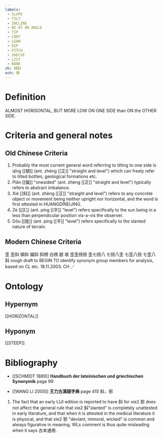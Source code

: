 ```yaml
---
labels: 
 - SLOPE
 - TILT
 - INCLINE
 - BE AT AN ANGLE
 - TIP
 - CANT
 - LEAN
 - DIP
 - PITCH
 - SHELVE
 - LIST
 - BANK
zh: 傾斜
och: 傾
---
```


# Definition
ALMOST HORISONTAL, BUT MORE LOW ON ONE SIDE than ON the OTHER SIDE.
# Criteria and general notes
## Old Chinese Criteria
1. Probably the most current general word referring to tilting to one side is qǐng [[傾]] (ant. zhèng [[正]] "straight and level") which can freely refer to tilted bottles, geological formations etc.
2. Piān [[偏]] "onesided" (ant. zhèng [[正]] "straight and level") typically refers to abstract imbalance.
3. Xié [[斜]] (ant. zhèng [[正]] "straight and level") refers to any concrete object or movement being neither upright nor horizontal, and the word is first attested in HUANGDINEIJING.
4. Zè [[仄]] (ant. píng [[平]] "level") refers specifically to the sun being in a less than perpendicular position vis-a-vis the observer.
5. Dǒu [[陡]] (ant. píng [[平]] "level") refers specifically to the slanted nature of terrain.
## Modern Chinese Criteria
歪
歪斜
傾斜
偏斜
斜楞
白楞
趄
坡
歪歪扭扭
歪七扭八
七扭八歪
七歪八扭
七歪八斜
rough draft to BEGIN TO identify synonym group members for analysis, based on CL etc. 18.11.2003. CH ／
# Ontology

## Hypernym
[[HORIZONTAL]]
## Hyponym
[[STEEP]]
# Bibliography
- [[SCHMIDT 1889]]
**Handbuch der lateinischen und griechischen Synonymik** page 99

- [[WANG LI 2000]]
**王力古漢語字典** page 415
斜，邪
1. The fact that an early LIJI edition is reported to have 斜 for xie2 邪 does not affect the general rule that xie2 斜"slanted" is completely unattested in early literature, and that when it is attested in the medical literature it is physical, and that xie2 邪 "deviant, immoral, wicked" is common and always figurative in meaning.  WLs comment is thus quite misleading when it says 古本通用.